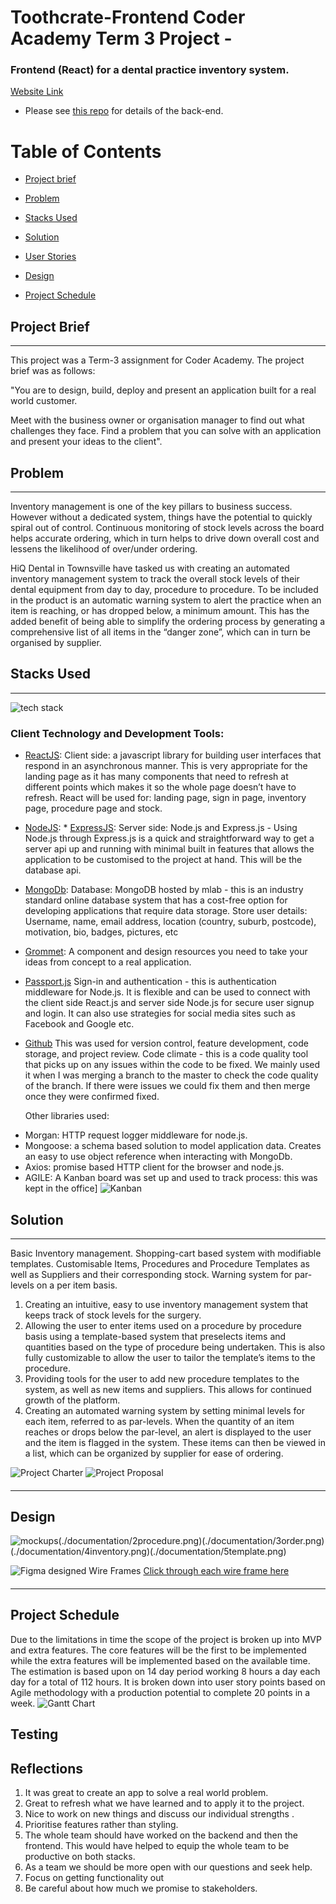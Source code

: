 # Toothcrate-Frontend Coder Academy Term 3 Project -

### Frontend (React) for a dental practice inventory system.

[Website Link](http://toothcrate.netlify.com)

* Please see [this repo](https://github.com/FilipMaslovaric/Toothcrate-backend)
  for details of the back-end.

# Table of Contents

* [Project brief](#project-brief)
* [Problem](#client-problem)
* [Stacks Used](#stacks-used)
* [Solution](#solution)
* [User Stories](#user-stories)
* [Design](#wireframes)
* [Project Schedule](#project-schedule)

  ####

## Project Brief

---

This project was a Term-3 assignment for Coder Academy. The project brief was as
follows:

"You are to design, build, deploy and present an application built for a real
world customer.

Meet with the business owner or organisation manager to find out what challenges
they face. Find a problem that you can solve with an application and present
your ideas to the client".

####

## Problem

---

Inventory management is one of the key pillars to business success. However
without a dedicated system, things have the potential to quickly spiral out of
control. Continuous monitoring of stock levels across the board helps accurate
ordering, which in turn helps to drive down overall cost and lessens the
likelihood of over/under ordering.

HiQ Dental in Townsville have tasked us with creating an automated inventory
management system to track the overall stock levels of their dental equipment
from day to day, procedure to procedure. To be included in the product is an
automatic warning system to alert the practice when an item is reaching, or has
dropped below, a minimum amount. This has the added benefit of being able to
simplify the ordering process by generating a comprehensive list of all items in
the “danger zone”, which can in turn be organised by supplier.

####

## Stacks Used

---

![tech stack](./documentation/node_mongo.png)

### Client Technology and Development Tools:

* [ReactJS](https://facebook.github.io/react/): Client side: a javascript
  library for building user interfaces that respond in an asynchronous manner.
  This is very appropriate for the landing page as it has many components that
  need to refresh at different points which makes it so the whole page doesn’t
  have to refresh. React will be used for: landing page, sign in page, inventory
  page, procedure page and stock.

* [NodeJS](https://nodejs.org/en/): \* [ExpressJS](https://expressjs.com/):
  Server side: Node.js and Express.js - Using Node.js through Express.js is a
  quick and straightforward way to get a server api up and running with minimal
  built in features that allows the application to be customised to the project
  at hand. This will be the database api.

* [MongoDb](https://www.mongodb.com/): Database: MongoDB hosted by mlab - this
  is an industry standard online database system that has a cost-free option for
  developing applications that require data storage. Store user details:
  Username, name, email address, location (country, suburb, postcode),
  motivation, bio, badges, pictures, etc

* [Grommet](http://grommet.io): A component and design resources you need to
  take your ideas from concept to a real application.

* [Passport.js](http://www.passportjs.org/) Sign-in and authentication - this is
  authentication middleware for Node.js. It is flexible and can be used to
  connect with the client side React.js and server side Node.js for secure user
  signup and login. It can also use strategies for social media sites such as
  Facebook and Google etc.

* [Github](https://github.com/) This was used for version control, feature
  development, code storage, and project review. Code climate - this is a code
  quality tool that picks up on any issues within the code to be fixed. We
  mainly used it when I was merging a branch to the master to check the code
  quality of the branch. If there were issues we could fix them and then merge
  once they were confirmed fixed.

  Other libraries used:

- Morgan: HTTP request logger middleware for node.js.
- Mongoose: a schema based solution to model application data. Creates an easy
  to use object reference when interacting with MongoDb.
- Axios: promise based HTTP client for the browser and node.js.
- AGILE: A Kanban board was set up and used to track process: this was kept in
  the office] ![Kanban](./documentation/kanban.png)

####

## Solution

---

Basic Inventory management. Shopping-cart based system with modifiable
templates. Customisable Items, Procedures and Procedure Templates as well as
Suppliers and their corresponding stock. Warning system for par-levels on a per
item basis.

1. Creating an intuitive, easy to use inventory management system that keeps
   track of stock levels for the surgery.
2. Allowing the user to enter items used on a procedure by procedure basis using
   a template-based system that preselects items and quantities based on the
   type of procedure being undertaken. This is also fully customizable to allow
   the user to tailor the template’s items to the procedure.
3. Providing tools for the user to add new procedure templates to the system, as
   well as new items and suppliers. This allows for continued growth of the
   platform.
4. Creating an automated warning system by setting minimal levels for each item,
   referred to as par-levels. When the quantity of an item reaches or drops
   below the par-level, an alert is displayed to the user and the item is
   flagged in the system. These items can then be viewed in a list, which can be
   organized by supplier for ease of ordering.

![Project Charter](./documentation/projectCharter.png)
![Project Proposal](https://docs.google.com/document/d/1pdoN4UE5g30YLsrNOMslnSK6HuheVS5Hx_v3YwlpPKY/edit?usp=sharing)

####

---

## Design

![mockups](./documentation/1mock_Landing.png)(./documentation/2procedure.png)(./documentation/3order.png)(./documentation/4inventory.png)(./documentation/5template.png)

![Figma designed Wire Frames](./documentation/wireFrames.png)
[Click through each wire frame here](https://www.figma.com/proto/fvrA6xFB2o54G53IxiYeYahw/Toothcrate?scaling=contain&redirected=1&node-id=4%3A3)

####

---

## Project Schedule

Due to the limitations in time the scope of the project is broken up into MVP
and extra features. The core features will be the first to be implemented while
the extra features will be implemented based on the available time. The
estimation is based upon on 14 day period working 8 hours a day each day for a
total of 112 hours. It is broken down into user story points based on Agile
methodology with a production potential to complete 20 points in a week.
![Gantt Chart](./documentation/ganttchart.png)

## Testing

## Reflections

1. It was great to create an app to solve a real world problem.
2. Great to refresh what we have learned and to apply it to the project.
3. Nice to work on new things and discuss our individual strengths .
4. Prioritise features rather than styling.
5. The whole team should have worked on the backend and then the frontend. This
   would have helped to equip the whole team to be productive on both stacks.
6. As a team we should be more open with our questions and seek help.
7. Focus on getting functionality out
8. Be careful about how much we promise to stakeholders.
